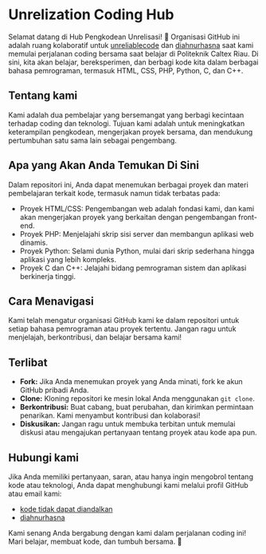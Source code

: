 # Unrelization Coding Hub

Selamat datang di Hub Pengkodean Unrelisasi! 🚀 Organisasi GitHub ini adalah ruang kolaboratif untuk [unreliablecode](https://github.com/unreliablecode) dan [diahnurhasna](https://github.com/diahnurhasna)
 saat kami memulai perjalanan coding bersama saat belajar di Politeknik Caltex Riau. Di sini, kita akan belajar, bereksperimen, dan berbagi kode kita dalam berbagai bahasa pemrograman, termasuk HTML, CSS, PHP, Python, C, dan C++.

## Tentang kami
Kami adalah dua pembelajar yang bersemangat yang berbagi kecintaan terhadap coding dan teknologi. Tujuan kami adalah untuk meningkatkan keterampilan pengkodean, mengerjakan proyek bersama, dan mendukung pertumbuhan satu sama lain sebagai pengembang.

## Apa yang Akan Anda Temukan Di Sini
Dalam repositori ini, Anda dapat menemukan berbagai proyek dan materi pembelajaran terkait kode, termasuk namun tidak terbatas pada:

- Proyek HTML/CSS: Pengembangan web adalah fondasi kami, dan kami akan mengerjakan proyek yang berkaitan dengan pengembangan front-end.
- Proyek PHP: Menjelajahi skrip sisi server dan membangun aplikasi web dinamis.
- Proyek Python: Selami dunia Python, mulai dari skrip sederhana hingga aplikasi yang lebih kompleks.
- Proyek C dan C++: Jelajahi bidang pemrograman sistem dan aplikasi berkinerja tinggi.

## Cara Menavigasi
Kami telah mengatur organisasi GitHub kami ke dalam repositori untuk setiap bahasa pemrograman atau proyek tertentu. Jangan ragu untuk menjelajah, berkontribusi, dan belajar bersama kami!

## Terlibat
- **Fork:** Jika Anda menemukan proyek yang Anda minati, fork ke akun GitHub pribadi Anda.
- **Clone:** Kloning repositori ke mesin lokal Anda menggunakan `git clone`.
- **Berkontribusi:** Buat cabang, buat perubahan, dan kirimkan permintaan penarikan. Kami menyambut kontribusi dan kolaborasi!
- **Diskusikan:** Jangan ragu untuk membuka terbitan untuk memulai diskusi atau mengajukan pertanyaan tentang proyek atau kode apa pun.

## Hubungi kami
Jika Anda memiliki pertanyaan, saran, atau hanya ingin mengobrol tentang kode atau teknologi, Anda dapat menghubungi kami melalui profil GitHub atau email kami:

- [kode tidak dapat diandalkan](https://github.com/unreliablecode)
- [diahnurhasna](https://github.com/diahnurhasna)

Kami senang Anda bergabung dengan kami dalam perjalanan coding ini! Mari belajar, membuat kode, dan tumbuh bersama. 🌟

